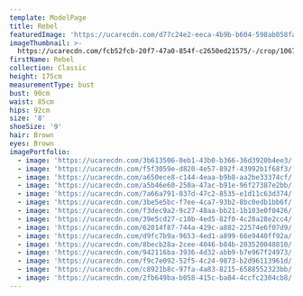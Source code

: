 ```yaml
---
template: ModelPage
title: Rebel
featuredImage: 'https://ucarecdn.com/d77c24e2-eeca-4b9b-b604-598ab058fa9f/'
imageThumbnail: >-
  https://ucarecdn.com/fcb52fcb-20f7-47a0-854f-c2650ed21575/-/crop/1067x1664/346,142/-/preview/
firstName: Rebel
collection: Classic
height: 175cm
measurementType: bust
bust: 90cm
waist: 85cm
hips: 92cm
size: '8'
shoeSize: '9'
hair: Brown
eyes: Brown
imagePortfolio:
  - image: 'https://ucarecdn.com/3b613506-0eb1-43b0-b366-36d3920b4ee3/'
  - image: 'https://ucarecdn.com/f5f3059e-d820-4e57-892f-43992b1f68f3/'
  - image: 'https://ucarecdn.com/a650ece8-c144-4eaa-b9b8-aa2be33374cf/'
  - image: 'https://ucarecdn.com/a5b46e60-250a-47ac-b91e-96f27387e2bb/'
  - image: 'https://ucarecdn.com/7a66a791-837d-47c2-8535-e1d11c63d374/'
  - image: 'https://ucarecdn.com/3be5e5bc-f7ee-4ca7-93b2-8bc0edb1bb6f/'
  - image: 'https://ucarecdn.com/f3dec9a2-9c27-48aa-bb21-1b103e0f0426/'
  - image: 'https://ucarecdn.com/39e5cd27-c10b-4ed5-82f0-4c28a28e2cc4/'
  - image: 'https://ucarecdn.com/62014f87-744a-429c-a882-22574e6f07d9/'
  - image: 'https://ucarecdn.com/d9fc7b9a-9653-4ed1-a899-66e9440ff92a/'
  - image: 'https://ucarecdn.com/8becb28a-2cee-4046-b84b-203520048810/'
  - image: 'https://ucarecdn.com/942116ba-3936-4d32-abb9-b7e967f24973/'
  - image: 'https://ucarecdn.com/f9c7e092-52f5-4c24-9873-b2d96113961d/'
  - image: 'https://ucarecdn.com/c8921b8c-97fa-4a83-8215-6588552323bb/'
  - image: 'https://ucarecdn.com/2fb649ba-b058-415c-ba84-4ccfc2304cb8/'
---
```



